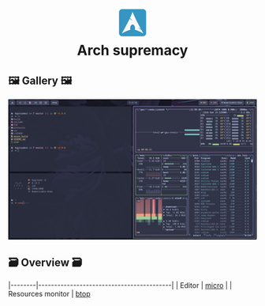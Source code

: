 <h1 align="center">
    <img src=".github/arch.png" width=64>
    <br>Arch supremacy</br>
</h1>

## 🖼️ Gallery 🖼️

<img src=".github/windows.png">

## 🗃️ Overview 🗃️


|--------|------------------------------------------|
| Editor | [micro](https://micro-editor.github.io/) |
| Resources monitor | [btop](https://github.com/aristocratos/btop)